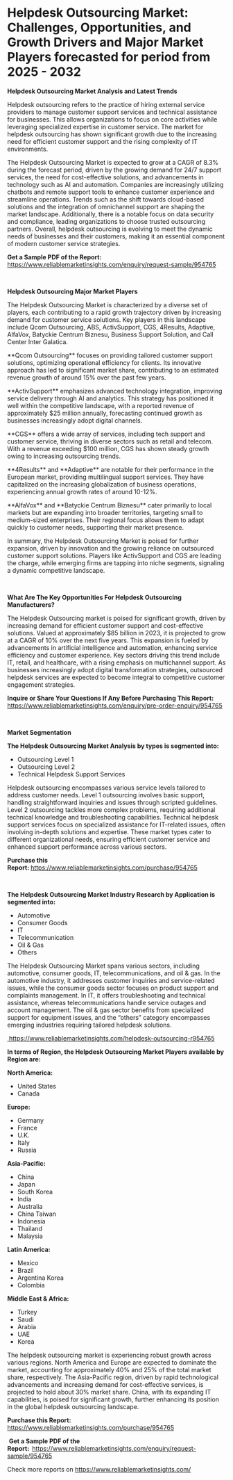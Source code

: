 <p><h1>Helpdesk Outsourcing Market: Challenges, Opportunities, and Growth Drivers and Major Market Players forecasted for period from 2025 - 2032</h1></p><p><strong>Helpdesk Outsourcing Market Analysis and Latest Trends</strong></p>
<p><p>Helpdesk outsourcing refers to the practice of hiring external service providers to manage customer support services and technical assistance for businesses. This allows organizations to focus on core activities while leveraging specialized expertise in customer service. The market for helpdesk outsourcing has shown significant growth due to the increasing need for efficient customer support and the rising complexity of IT environments.</p><p>The Helpdesk Outsourcing Market is expected to grow at a CAGR of 8.3% during the forecast period, driven by the growing demand for 24/7 support services, the need for cost-effective solutions, and advancements in technology such as AI and automation. Companies are increasingly utilizing chatbots and remote support tools to enhance customer experience and streamline operations. Trends such as the shift towards cloud-based solutions and the integration of omnichannel support are shaping the market landscape. Additionally, there is a notable focus on data security and compliance, leading organizations to choose trusted outsourcing partners. Overall, helpdesk outsourcing is evolving to meet the dynamic needs of businesses and their customers, making it an essential component of modern customer service strategies.</p></p>
<p><strong>Get a Sample PDF of the Report:&nbsp;</strong> <a href="https://www.reliablemarketinsights.com/enquiry/request-sample/954765?utm_campaign=3014&utm_medium=2&utm_source=Github&utm_content=ia&utm_term=21032025&utm_id=helpdesk-outsourcing">https://www.reliablemarketinsights.com/enquiry/request-sample/954765</a></p>
<p>&nbsp;</p>
<p><strong>Helpdesk Outsourcing Major Market Players</strong></p>
<p><p>The Helpdesk Outsourcing Market is characterized by a diverse set of players, each contributing to a rapid growth trajectory driven by increasing demand for customer service solutions. Key players in this landscape include Qcom Outsourcing, ABS, ActivSupport, CGS, 4Results, Adaptive, AlfaVox, Batyckie Centrum Biznesu, Business Support Solution, and Call Center Inter Galatica.</p><p>**Qcom Outsourcing** focuses on providing tailored customer support solutions, optimizing operational efficiency for clients. Its innovative approach has led to significant market share, contributing to an estimated revenue growth of around 15% over the past few years.</p><p>**ActivSupport** emphasizes advanced technology integration, improving service delivery through AI and analytics. This strategy has positioned it well within the competitive landscape, with a reported revenue of approximately $25 million annually, forecasting continued growth as businesses increasingly adopt digital channels.</p><p>**CGS** offers a wide array of services, including tech support and customer service, thriving in diverse sectors such as retail and telecom. With a revenue exceeding $100 million, CGS has shown steady growth owing to increasing outsourcing trends.</p><p>**4Results** and **Adaptive** are notable for their performance in the European market, providing multilingual support services. They have capitalized on the increasing globalization of business operations, experiencing annual growth rates of around 10-12%.</p><p>**AlfaVox** and **Batyckie Centrum Biznesu** cater primarily to local markets but are expanding into broader territories, targeting small to medium-sized enterprises. Their regional focus allows them to adapt quickly to customer needs, supporting their market presence.</p><p>In summary, the Helpdesk Outsourcing Market is poised for further expansion, driven by innovation and the growing reliance on outsourced customer support solutions. Players like ActivSupport and CGS are leading the charge, while emerging firms are tapping into niche segments, signaling a dynamic competitive landscape.</p></p>
<p>&nbsp;</p>
<p><strong>What Are The Key Opportunities For Helpdesk Outsourcing Manufacturers?</strong></p>
<p><p>The Helpdesk Outsourcing market is poised for significant growth, driven by increasing demand for efficient customer support and cost-effective solutions. Valued at approximately $85 billion in 2023, it is projected to grow at a CAGR of 10% over the next five years. This expansion is fueled by advancements in artificial intelligence and automation, enhancing service efficiency and customer experience. Key sectors driving this trend include IT, retail, and healthcare, with a rising emphasis on multichannel support. As businesses increasingly adopt digital transformation strategies, outsourced helpdesk services are expected to become integral to competitive customer engagement strategies.</p></p>
<p><strong>Inquire or Share Your Questions If Any Before Purchasing This Report:</strong> <a href="https://www.reliablemarketinsights.com/enquiry/pre-order-enquiry/954765?utm_campaign=3014&utm_medium=2&utm_source=Github&utm_content=ia&utm_term=21032025&utm_id=helpdesk-outsourcing">https://www.reliablemarketinsights.com/enquiry/pre-order-enquiry/954765</a></p>
<p>&nbsp;</p>
<p><strong>Market Segmentation</strong></p>
<p><strong>The Helpdesk Outsourcing Market Analysis by types is segmented into:</strong></p>
<p><ul><li>Outsourcing Level 1</li><li>Outsourcing Level 2</li><li>Technical Helpdesk Support Services</li></ul></p>
<p><p>Helpdesk outsourcing encompasses various service levels tailored to address customer needs. Level 1 outsourcing involves basic support, handling straightforward inquiries and issues through scripted guidelines. Level 2 outsourcing tackles more complex problems, requiring additional technical knowledge and troubleshooting capabilities. Technical helpdesk support services focus on specialized assistance for IT-related issues, often involving in-depth solutions and expertise. These market types cater to different organizational needs, ensuring efficient customer service and enhanced support performance across various sectors.</p></p>
<p><strong>Purchase this Report:&nbsp;</strong><a href="https://www.reliablemarketinsights.com/purchase/954765?utm_campaign=3014&utm_medium=2&utm_source=Github&utm_content=ia&utm_term=21032025&utm_id=helpdesk-outsourcing">https://www.reliablemarketinsights.com/purchase/954765</a></p>
<p>&nbsp;</p>
<p><strong>The Helpdesk Outsourcing Market Industry Research by Application is segmented into:</strong></p>
<p><ul><li>Automotive</li><li>Consumer Goods</li><li>IT</li><li>Telecommunication</li><li>Oil & Gas</li><li>Others</li></ul></p>
<p><p>The Helpdesk Outsourcing Market spans various sectors, including automotive, consumer goods, IT, telecommunications, and oil & gas. In the automotive industry, it addresses customer inquiries and service-related issues, while the consumer goods sector focuses on product support and complaints management. In IT, it offers troubleshooting and technical assistance, whereas telecommunications handle service outages and account management. The oil & gas sector benefits from specialized support for equipment issues, and the “others” category encompasses emerging industries requiring tailored helpdesk solutions.</p></p>
<p><a href="https://www.reliablemarketinsights.com/helpdesk-outsourcing-r954765?utm_campaign=3014&utm_medium=2&utm_source=Github&utm_content=ia&utm_term=21032025&utm_id=helpdesk-outsourcing">&nbsp;https://www.reliablemarketinsights.com/helpdesk-outsourcing-r954765</a></p>
<p><strong>In terms of Region, the Helpdesk Outsourcing Market Players available by Region are:</strong></p>
<p>
    <p> <strong> North America: </strong>
        <ul>
            <li>United States</li>
            <li>Canada</li>
        </ul>
        </p> 
    <p> <strong> Europe: </strong>
        <ul>
            <li>Germany</li>
            <li>France</li>
            <li>U.K.</li>
            <li>Italy</li>
            <li>Russia</li>
        </ul>
        </p> 
    <p> <strong> Asia-Pacific: </strong>
        <ul>
            <li>China</li>
            <li>Japan</li>
            <li>South Korea</li>
            <li>India</li>
            <li>Australia</li>
            <li>China Taiwan</li>
            <li>Indonesia</li>
            <li>Thailand</li>
            <li>Malaysia</li>
        </ul>
        </p> 
    <p> <strong> Latin America: </strong>
        <ul>
            <li>Mexico</li>
            <li>Brazil</li>
            <li>Argentina Korea</li>
            <li>Colombia</li>
        </ul>
        </p> 
    <p> <strong> Middle East & Africa: </strong>
        <ul>
            <li>Turkey</li>
            <li>Saudi</li>
            <li>Arabia</li>
            <li>UAE</li>
            <li>Korea</li>
        </ul>
    </p>
    </p>
<p><p>The helpdesk outsourcing market is experiencing robust growth across various regions. North America and Europe are expected to dominate the market, accounting for approximately 40% and 25% of the total market share, respectively. The Asia-Pacific region, driven by rapid technological advancements and increasing demand for cost-effective services, is projected to hold about 30% market share. China, with its expanding IT capabilities, is poised for significant growth, further enhancing its position in the global helpdesk outsourcing landscape.</p></p>
<p><strong>Purchase this Report: </strong><a href="https://www.reliablemarketinsights.com/purchase/954765?utm_campaign=3014&utm_medium=2&utm_source=Github&utm_content=ia&utm_term=21032025&utm_id=helpdesk-outsourcing">https://www.reliablemarketinsights.com/purchase/954765</a></p>
<p>&nbsp;<strong>Get a Sample PDF of the Report:&nbsp;&nbsp;</strong><a href="https://www.reliablemarketinsights.com/enquiry/request-sample/954765?utm_campaign=3014&utm_medium=2&utm_source=Github&utm_content=ia&utm_term=21032025&utm_id=helpdesk-outsourcing">https://www.reliablemarketinsights.com/enquiry/request-sample/954765</a></p>
<p><strong></strong></p>
<p>Check more reports on <a href="https://www.reliablemarketinsights.com/?utm_campaign=3014&utm_medium=2&utm_source=Github&utm_content=ia&utm_term=21032025&utm_id=helpdesk-outsourcing">https://www.reliablemarketinsights.com/</a></p>